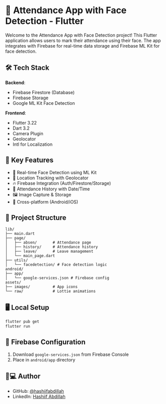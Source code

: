 # 🚀 Attendance App with Face Detection - Flutter
Welcome to the Attendance App with Face Detection project! This Flutter application allows users to mark their attendance using their face. The app integrates with Firebase for real-time data storage and Firebase ML Kit for face detection.

## 🛠 Tech Stack
**Backend**:
- Firebase Firestore (Database)
- Firebase Storage
- Google ML Kit Face Detection

**Frontend**:
- Flutter 3.22
- Dart 3.2
- Camera Plugin
- Geolocator
- Intl for Localization

## 🌟 Key Features
- 📸 Real-time Face Detection using ML Kit
- 📍 Location Tracking with Geolocator
- 🔥 Firebase Integration (Auth/Firestore/Storage)
- 📅 Attendance History with Date/Time
- 🖼 Image Capture & Storage
- 📱 Cross-platform (Android/iOS)

## 📂 Project Structure
```
lib/
├── main.dart
├── page/
│   ├── absen/       # Attendance page
│   ├── history/     # Attendance history
│   ├── leave/       # Leave management
│   └── main_page.dart
├── utils/
│   └── facedetection/ # Face detection logic
android/
├── app/
│   └── google-services.json # Firebase config
assets/
├── images/          # App icons
└── raw/             # Lottie animations
```

## 🖥 Local Setup
```bash
flutter pub get
flutter run
```

## 🔑 Firebase Configuration
1. Download `google-services.json` from Firebase Console
2. Place in `android/app` directory

## 👨💻 Author
- GitHub: [@hashiifabdillah](https://github.com/hashiifab)
- LinkedIn: [Hashiif Abdillah](https://www.linkedin.com/in/hashiif-abdillah-665373297/)
